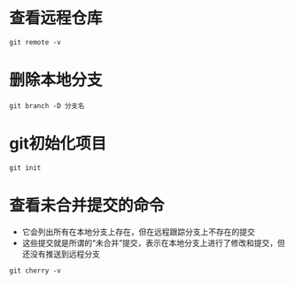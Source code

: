 # 查看远程仓库
```shell
git remote -v
```
# 删除本地分支
```shell
git branch -D 分支名
```

# git初始化项目
```shell
git init
```

# 查看未合并提交的命令
* 它会列出所有在本地分支上存在，但在远程跟踪分支上不存在的提交
* 这些提交就是所谓的“未合并”提交，表示在本地分支上进行了修改和提交，但还没有推送到远程分支
```shell
git cherry -v
```